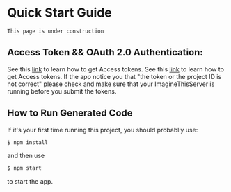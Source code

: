 # Quick Start Guide

```danger
This page is under construction
```

## Access Token && OAuth 2.0 Authentication:
See this [link](https://www.figma.com/developers/api#access-tokens) to learn how to get Access tokens.
See this [link](https://www.figma.com/developers/api#oauth2) to learn how to get Access tokens.
If the app notice you that "the token or the project ID is not correct" please check and make sure that your ImagineThisServer is running before you submit the tokens. 

## How to Run Generated Code
If it's your first time running this project, you should probabliy use:
```bash
$ npm install
```
and then use 
```bash
$ npm start
```
to start the app.